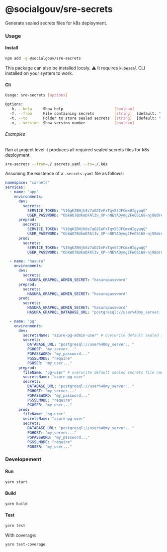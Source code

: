 # @socialgouv/sre-secrets

Generate sealed secrets files for k8s deployment.

### Usage

#### Install

```sh
npm add -g @socialgouv/sre-secrets
```

This package can also be installed localy.
:warning: It requires `kubeseal` CLI installed on your system to work.

#### Cli

```sh
Usage: sre-secrets [options]

Options:
  -h, --help     Show help                       [boolean]
  -f, --from     File containing secrets         [string]  [default: "./.secrets.yaml"]
  -t, --to       Folder to store sealed secrets  [string]  [default: "./.k8s"]
  -v, --version  Show version number             [boolean]
```

###### Examples

Ran at project level it produces all required sealed secrets files for k8s deployment.

```sh
sre-secrets --from=./.secrets.yaml --to=./.k8s
```

Assuming the existence of a `.secrets.yaml` file as follows:

```yaml
namespace: "carnets"
services:
  - name: "app"
    environments:
      dev:
        secrets:
          SERVICE_TOKEN: "V16gKZBHjh8z7aO2IeFxTqvS5JFCmxHIgyuqQ"
          USER_PASSWORD: "ObkWO7BUkmDFAl3v_XP-nNEYADymg2FeO5168-nj9BdreHTyp7NSrnmumBFNbY1dg6m-irxrEHxw"
      preprod:
        secrets:
          SERVICE_TOKEN: "V16gKZBHjh8z7aO2IeFxTqvS5JFCmxHIgyuqQ"
          USER_PASSWORD: "ObkWO7BUkmDFAl3v_XP-nNEYADymg2FeO5168-nj9BdreHTyp7NSrnmumBFNbY1dg6m-irxrEHxw"
      prod:
        secrets:
          SERVICE_TOKEN: "V16gKZBHjh8z7aO2IeFxTqvS5JFCmxHIgyuqQ"
          USER_PASSWORD: "ObkWO7BUkmDFAl3v_XP-nNEYADymg2FeO5168-nj9BdreHTyp7NSrnmumBFNbY1dg6m-irxrEHxw"

  - name: "hasura"
    environments:
      dev:
        secrets:
          HASURA_GRAPHQL_ADMIN_SECRET: "hasurapassword"
      preprod:
        secrets:
          HASURA_GRAPHQL_ADMIN_SECRET: "hasurapassword"
      prod:
        secrets:
          HASURA_GRAPHQL_ADMIN_SECRET: "hasurapassword"
          HASURA_GRAPHQL_DATABASE_URL: "postgresql://user%40my_server..."

  - name: "pg"
    environments:
      dev:
        secretsName: "azure-pg-admin-user" # overwrite default sealed secrets name
        secrets:
          DATABASE_URL: "postgresql://user%40my_server..."
          PGHOST: "my_server..."
          PGPASSWORD: "my_password..."
          PGSSLMODE: "require"
          PGUSER: "my_user..."
      preprod:
        fileName: "pg-user" # overwrite default sealed secrets file name
        secretsName: "azure-pg-user"
        secrets:
          DATABASE_URL: "postgresql://user%40my_server..."
          PGHOST: "my_server..."
          PGPASSWORD: "my_password..."
          PGSSLMODE: "require"
          PGUSER: "my_user..."
      prod:
        fileName: "pg-user"
        secretsName: "azure-pg-user"
        secrets:
          DATABASE_URL: "postgresql://user%40my_server..."
          PGHOST: "my_server..."
          PGPASSWORD: "my_password..."
          PGSSLMODE: "require"
          PGUSER: "my_user..."
```

### Developement

#### Run

```sh
yarn start
```

#### Build

```sh
yarn build
```

#### Test

```sh
yarn test
```

With coverage:

```sh
yarn test-coverage
```
